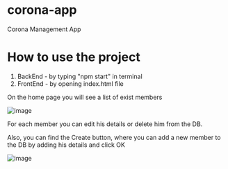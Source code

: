 # corona-app
Corona Management App

# How to use the project
1. BackEnd - by typing "npm start" in terminal 
2. FrontEnd - by opening index.html file

On the home page you will see a list of exist members 

![image](https://user-images.githubusercontent.com/83973400/197398319-1c164c74-8ad5-4b61-b6dd-7aa19ace8760.png)

For each member you can edit his details or delete him from the DB.

Also, you can find the Create button, where you can add a new member to the DB by adding his details and click OK

![image](https://user-images.githubusercontent.com/83973400/197398545-3e9be8e0-1075-4e17-a2b7-37a82f9f680b.png)






